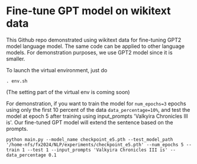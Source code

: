 # Fine-tune GPT model on wikitext data

This Github repo demonstrated using wikitext data for fine-tuning GPT2 model language model. The same code can be applied to other language models. For demonstration purposes, we use GPT2 model since it is smaller.

To launch the virtual environment, just do

`. env.sh`

(The setting part of the virtual env is coming soon)

For demonstration, if you want to train the model for `num_epochs=3` epochs using only the first 10 percent of the data `data_percentage=10%`, and test the model at epoch 5 after training using input_prompts 'Valkyira Chronicles III is'. Our fine-tuned GPT model will extend the sentence based on the prompts. 

`python main.py --model_name checkpoint_e5.pth --test_model_path '/home-nfs/fx2024/NLP/experiments/checkpoint_e5.pth' --num_epochs 5 --train 1 --test 1 --input_prompts 'Valkyira Chronicles III is' --data_percentage 0.1
`


